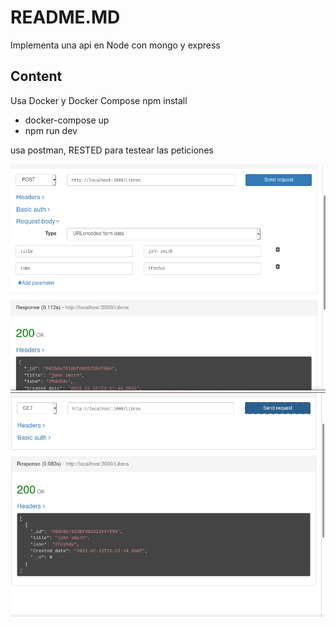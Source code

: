 # README.MD
Implementa una api en Node con mongo y express

## Content
Usa Docker y Docker Compose
npm install

- docker-compose up
- npm run dev

usa postman, RESTED para testear las peticiones

![](/images/RESTED.png)
![](/images/RESTEDGET.png)
